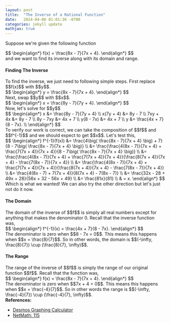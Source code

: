 ```yaml
---
layout: post
title:  "The Inverse of a Rational Function"
date:   2024-04-06 01:01:36 -0700
categories: jekyll update
mathjax: true
---
```

Suppose we're given the following function
<div>
$$
\begin{align*}
f(x) = \frac{8x - 7}{7x + 4}.
\end{align*}
$$
</div>
and we want to find its inverse along with its domain and range. 
<br>
<!------------------------------------------------------------------------------------>
<h4><b>Finding The Inverse</b></h4>
To find the inverse, we just need to following simple steps. First replace $$f(x)$$ with $$y$$.
<div>
$$
\begin{align*}
y = \frac{8x - 7}{7x + 4}.
\end{align*}
$$
</div>
Next, swap $$y$$ with $$x$$.
<div>
$$
\begin{align*}
x = \frac{8y - 7}{7y + 4}.
\end{align*}
$$
</div>
Now, let's solve for $$y$$
<div>
$$
\begin{align*}
x &= \frac{8y - 7}{7y + 4} \\
x(7y + 4) &= 8y - 7 \\
7xy + 4x &= 8y - 7 \\
8y - 7xy &= 4x + 7 \\
y(8 - 7x) &= 4x + 7 \\
y &= \frac{4x + 7}{8 - 7x}. \\
\end{align*}
$$
</div>
To verify our work is correct, we can take the composition of $$f$$ and $$f^{-1}$$ and we should expect to get $$x$$. Let's test this,
<div>
$$
\begin{align*}
f^{-1}(f(x)) &= \frac{4\big( \frac{8x - 7}{7x + 4} \big) + 7}{8 - 7\big( \frac{8x - 7}{7x + 4} \big)} \\
&= \frac{\frac{4(8x - 7)}{7x + 4} + \frac{7(7x + 4)}{7x + 4}}{8 - 7\big( \frac{8x - 7}{7x + 4} \big)} \\
&= \frac{\frac{4(8x - 7)}{7x + 4} + \frac{7(7x + 4)}{7x + 4}}{\frac{8(7x + 4)}{7x + 4} - \frac{7(8x - 7)}{7x + 4}} \\
&= \frac{\frac{4(8x - 7)}{7x + 4} + \frac{7(7x + 4)}{7x + 4}}{\frac{8(7x + 4)}{7x + 4} - \frac{7(8x - 7)}{7x + 4}} \\
&= \frac{4(8x - 7) + 7(7x + 4)}{8(7x + 4) - 7(8x - 7)} \\
&= \frac{32x - 28 + 49x + 28}{56x + 32 - 56x + 49} \\
&= \frac{81x}{81} \\
& = x.
\end{align*}
$$
</div>
Which is what we wanted! We can also try the other direction but let's just not do it now.
<br>
<!------------------------------------------------------------------------------------>
<h4><b>The Domain</b></h4>
The domain of the inverse of $$f$$ is simply all real numbers except for anything that makes the denominator 0. Recall that the inverse function was,
<div>
$$
\begin{align*}
f^{-1}(x) = \frac{4x + 7}{8 - 7x}.
\end{align*}
$$
</div>
The denominator is zero when $$8 - 7x = 0$$. This means this happens when $$x = \frac{8}{7}$$. So in other words, the domain is $$(-\infty, \frac{8}{7}) \cup (\frac{8}{7}, \infty)$$. 
<br>
<!------------------------------------------------------------------------------------>
<h4><b>The Range</b></h4>
The range of the inverse of $$f$$ is simply the range of our original function $$f$$. Recall that the function was,
<div>
$$
\begin{align*}
f(x) = \frac{8x - 7}{7x + 4}.
\end{align*}
$$
</div>
The denominator is zero when $$7x + 4 = 0$$. This means this happens when $$x = \frac{-4}{7}$$. So in other words the range is $$(-\infty, \frac{-4}{7}) \cup (\frac{-4}{7}, \infty)$$.
<!----------------------------------------------------------------------->
<br>
<b>References:</b>
<ul>
<li><a href="https://www.desmos.com/calculator">Desmos Graphing Calculator</a></li>
<li><a href="https://netmath.illinois.edu">NetMath: 115</a></li>
</ul>